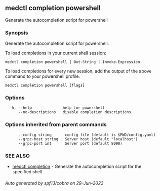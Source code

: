 ## medctl completion powershell

Generate the autocompletion script for powershell

### Synopsis

Generate the autocompletion script for powershell.

To load completions in your current shell session:

	medctl completion powershell | Out-String | Invoke-Expression

To load completions for every new session, add the output of the above command
to your powershell profile.


```
medctl completion powershell [flags]
```

### Options

```
  -h, --help              help for powershell
      --no-descriptions   disable completion descriptions
```

### Options inherited from parent commands

```
      --config string      config file (default is $PWD/config.yaml)
      --grpc-host string   Server host (default "localhost")
      --grpc-port int      Server port (default 8090)
```

### SEE ALSO

* [medctl completion](medctl_completion.md)	 - Generate the autocompletion script for the specified shell

###### Auto generated by spf13/cobra on 29-Jun-2023
